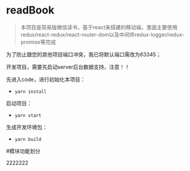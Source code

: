 # readBook
> 本项目是简易版微信读书，基于react来搭建的移动端，里面主要使用redux/react-redux/react-router-dom以及中间件redux-logger/redux-promise等完成

为了防止跟您的其他项目端口冲突，我已将默认端口需改为63345；

开发项目，需要先启动server后台数据支持，注意！！

先进入code，进行初始化本项目：

- `yarn install`

启动项目：

- `yarn start`

生成开发环境包：

- `yarn build`

#模块功能划分



2222222
